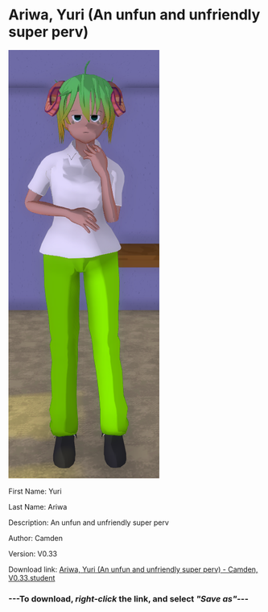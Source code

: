 # Ariwa, Yuri (An unfun and unfriendly super perv)

<img src = "https://raw.githubusercontent.com/Arbiter1223/Daigaku-Gurashi-Custom-Students/master/Students/Files/Ariwa%2C%20Yuri%20(An%20unfun%20and%20unfriendly%20super%20perv).png">

First Name: Yuri

Last Name: Ariwa

Description: An unfun and unfriendly super perv

Author: Camden

Version: V0.33

Download link: <a href="https://raw.githubusercontent.com/Arbiter1223/Daigaku-Gurashi-Custom-Students/master/Students/Files/Ariwa%2C%20Yuri%20(An%20unfun%20and%20unfriendly%20super%20perv)%20-%20Camden%2C%20V0.33.student">Ariwa, Yuri (An unfun and unfriendly super perv) - Camden, V0.33.student</a>

### ---**To download, _right-click_ the link, and select _"Save as"_**---
